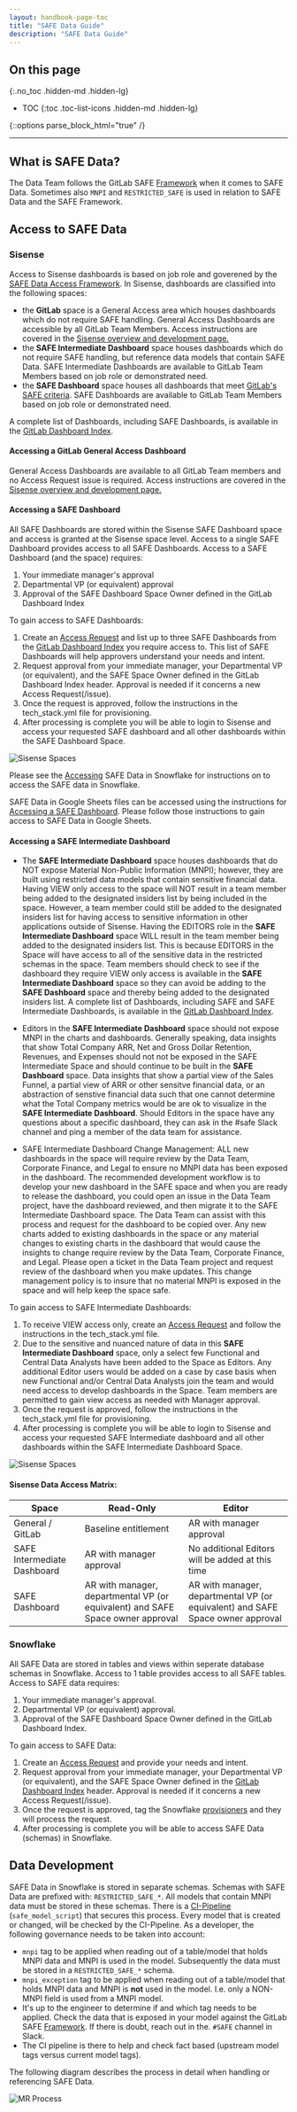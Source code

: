```yaml
---
layout: handbook-page-toc
title: "SAFE Data Guide"
description: "SAFE Data Guide"
---
```


## On this page
{:.no_toc .hidden-md .hidden-lg}

- TOC
{:toc .toc-list-icons .hidden-md .hidden-lg}

{::options parse_block_html="true" /}

---

## What is SAFE Data?

The Data Team follows the GitLab SAFE [Framework](/handbook/legal/safe-framework/) when it comes to SAFE Data. Sometimes also `MNPI` and `RESTRICTED_SAFE` is used in relation to SAFE Data and the SAFE Framework. 

## Access to SAFE Data

### Sisense

Access to Sisense dashboards is based on job role and goverened by the [SAFE Data Access Framework](https://about.gitlab.com/handbook/legal/safe-framework/). In Sisense, dashboards are classified into the following spaces:
- the **GitLab** space is a General Access area which houses dashboards which do not require SAFE handling. General Access Dashboards are accessible by all GitLab Team Members. Access instructions are covered in the [Sisense overview and development page.](https://about.gitlab.com/handbook/business-technology/data-team/platform/periscope/#access)
- the **SAFE Intermediate Dashboard** space houses dashboards which do not require SAFE handling, but reference data models that contain SAFE Data. SAFE Intermediate Dashboards are available to GitLab Team Members based on job role or demonstrated need.
- the **SAFE Dashboard** space houses all dashboards that meet [GitLab's SAFE criteria](https://about.gitlab.com/handbook/legal/safe-framework/#safe-flowchart). SAFE Dashboards are available to GitLab Team Members based on job role or demonstrated need.

A complete list of Dashboards, including SAFE Dashboards, is available in the [GitLab Dashboard Index](https://app.periscopedata.com/app/gitlab/910238/GitLab-Dashboard-Index).

#### Accessing a GitLab General Access Dashboard

General Access Dashboards are available to all GitLab Team members and no Access Request issue is required. Access instructions are covered in the [Sisense overview and development page.](https://about.gitlab.com/handbook/business-technology/data-team/platform/periscope/#access)

#### Accessing a SAFE Dashboard

All SAFE Dashboards are stored within the Sisense SAFE Dashboard space and access is granted at the Sisense space level. Access to a single SAFE Dashboard provides access to all SAFE Dashboards. Access to a SAFE Dashboard (and the space) requires:
1. Your immediate manager's approval
2. Departmental VP (or equivalent) approval
3. Approval of the SAFE Dashboard Space Owner defined in the GitLab Dashboard Index

To gain access to SAFE Dashboards:

1. Create an [Access Request](https://gitlab.com/gitlab-com\team-member-epics/access-requests/-/issues\new?issuable_template=Individual_Bulk_Access_Request) and list up to three SAFE Dashboards from the [GitLab Dashboard Index](https://app.periscopedata.com/app/gitlab/910238/GitLab-Dashboard-Index) you require access to. This list of SAFE Dashboards will help approvers understand your needs and intent.
2. Request approval from your immediate manager, your Departmental VP (or equivalent), and the SAFE Space Owner defined in the GitLab Dashboard Index header. Approval is needed if it concerns a new Access Request(/issue). 
3. Once the request is approved, follow the instructions in the tech_stack.yml file for provisioning. 
4. After processing is complete you will be able to login to Sisense and access your requested SAFE dashboard and all other dashboards within the SAFE Dashboard Space.

![Sisense Spaces](sisense_spaces_singular.png)

Please see the [Accessing](/handbook/business-technology/data-team/platform/#warehouse-access) SAFE Data in Snowflake for instructions on to access the SAFE data in Snowflake.

SAFE Data in Google Sheets files can be accessed using the instructions for [Accessing a SAFE Dashboard](/handbook/business-technology/data-team/platform/safe-data/#accessing-a-safe-dashboard). Please follow those instructions to gain access to SAFE Data in Google Sheets. 

#### Accessing a SAFE Intermediate Dashboard

- The **SAFE Intermediate Dashboard** space houses dashboards that do NOT expose Material Non-Public Information (MNPI); however, they are built using restricted data models that contain sensitive financial data. Having VIEW only access to the space will NOT result in a team member being added to the designated insiders list by being included in the space. However, a team member could still be added to the designated insiders list for having access to sensitive information in other applications outside of Sisense. Having the EDITORS role in the **SAFE Intermediate Dashboard** space WILL result in the team member being added to the designated insiders list. This is because EDITORS in the Space will have access to all of the sensitive data in the restricted schemas in the space. Team members should check to see if the dashboard they require VIEW only access is available in the **SAFE Intermediate Dashboard** space so they can avoid be adding to the **SAFE Dashboard** space and thereby being added to the designated insiders list. A complete list of Dashboards, including SAFE and SAFE Intermediate Dashboards, is available in the [GitLab Dashboard Index](https://app.periscopedata.com/app/gitlab/910238/GitLab-Dashboard-Index).

- Editors in the **SAFE Intermediate Dashboard** space should not expose MNPI in the charts and dashboards. Generally speaking, data insights that show Total Company ARR, Net and Gross Dollar Retention, Revenues, and Expenses should not not be exposed in the SAFE Intermediate Space and should continue to be built in the **SAFE Dashboard** space. Data insights that show a partial view of the Sales Funnel, a partial view of ARR or other sensitve financial data, or an abstraction of senstive financial data such that one cannot determine what the Total Company metrics would be are ok to visualize in the **SAFE Intermediate Dashboard**. Should Editors in the space have any questions about a specific dashboard, they can ask in the #safe Slack channel and ping a member of the data team for assistance.

- SAFE Intermediate Dashboard Change Management: ALL new dashboards in the space will require review by the Data Team, Corporate Finance, and Legal to ensure no MNPI data has been exposed in the dashboard. The recommended development workflow is to develop your new dashboard in the SAFE space and when you are ready to release the dashboard, you could open an issue in the Data Team project, have the dashboard reviewed, and then migrate it to the SAFE Intermediate Dashboard space. The Data Team can assist with this process and request for the dashboard to be copied over. Any new charts added to existing dashboards in the space or any material changes to existing charts in the dashboard that would cause the insights to change require review by the Data Team, Corporate Finance, and Legal. Please open a ticket in the Data Team project and request review of the dashboard when you make updates. This change management policy is to insure that no material MNPI is exposed in the space and will help keep the space safe.

To gain access to SAFE Intermediate Dashboards:

1. To receive VIEW access only, create an [Access Request](https://gitlab.com/gitlab-com\team-member-epics/access-requests/-/issues\new?issuable_template=Individual_Bulk_Access_Request) and follow the instructions in the tech_stack.yml file.
2. Due to the sensitive and nuanced nature of data in this **SAFE Intermediate Dashboard** space, only a select few Functional and Central Data Analysts have been added to the Space as Editors. Any additional Editor users would be added on a case by case basis when new Functional and/or Central Data Analysts join the team and would need access to develop dashboards in the Space. Team members are permitted to gain view access as needed with Manager approval.
3. Once the request is approved, follow the instructions in the tech_stack.yml file for provisioning. 
4. After processing is complete you will be able to login to Sisense and access your requested SAFE Intermediate dashboard and all other dashboards within the SAFE Intermediate Dashboard Space.

![Sisense Spaces](safe_intermediate.png)

#### Sisense Data Access Matrix:

| Space | Read-Only | Editor |
| ----- | --------- | ------ |
| General / GitLab | Baseline entitlement | AR with manager approval |
| SAFE Intermediate Dashboard | AR with manager approval | No additional Editors will be added at this time | 
| SAFE Dashboard | AR with manager, departmental VP (or equivalent) and SAFE Space owner approval | AR with manager, departmental VP (or equivalent) and SAFE Space owner approval |

### Snowflake

All SAFE Data are stored in tables and views within seperate database schemas in Snowflake. Access to 1 table provides access to all SAFE tables. Access to SAFE data requires:

1. Your immediate manager's approval.
2. Departmental VP (or equivalent) approval.
3. Approval of the SAFE Dashboard Space Owner defined in the GitLab Dashboard Index.

To gain access to SAFE Data:

1. Create an [Access Request](https://gitlab.com/gitlab-com\team-member-epics/access-requests/-/issues\new?issuable_template=Individual_Bulk_Access_Request) and provide your needs and intent.
2. Request approval from your immediate manager, your Departmental VP (or equivalent), and the SAFE Space Owner defined in the [GitLab Dashboard Index](https://app.periscopedata.com/app/gitlab/910238/GitLab-Dashboard-Index) header. Approval is needed if it concerns a new Access Request(/issue). 
3. Once the request is approved, tag the Snowflake [provisioners](https://gitlab.com/gitlab-com/www-gitlab-com/-/blob/master/data/tech_stack.yml) and they will process the request.
4. After processing is complete you will be able to access SAFE Data (schemas) in Snowflake.

## Data Development

SAFE Data in Snowflake is stored in separate schemas. Schemas with SAFE Data are prefixed with: `RESTRICTED_SAFE_*`. All models that contain MNPI data must be stored in these schemas. There is a [CI-Pipeline](handbook/business-technology/data-team/platform/ci-jobs/#safe_model_script) (`safe_model_script`) that secures this process. Every model that is created or changed, will be checked by the CI-Pipeline. As a developer, the following governance needs to be taken into account:
 
- `mnpi` tag to be applied when reading out of a table/model that holds MNPI data and MNPI is used in the model. Subsequently the data must be stored in a `RESTRICTED_SAFE_*` schema.
- `mnpi_exception` tag to be applied when reading out of a table/model that holds MNPI data and MNPI is **not** used in the model. I.e. only a NON-MNPI field is used from a MNPI model. 
- It's up to the engineer to determine if and which tag needs to be applied. Check the data that is exposed in your model against the GitLab SAFE [Framework](https://about.gitlab.com/handbook/legal/safe-framework/). If there is doubt, reach out in the. `#SAFE` channel in Slack.
- The CI pipeline is there to help and check fact based (upstream model tags versus current model tags).

The following diagram describes the process in detail when handling or referencing SAFE Data.

![MR Process](mnpi_dbt_models.png)
